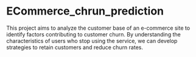 # ECommerce_chrun_prediction
This project aims to analyze the customer base of an e-commerce site to identify factors contributing to customer churn. By understanding the characteristics of users who stop using the service, we can develop strategies to retain customers and reduce churn rates.
